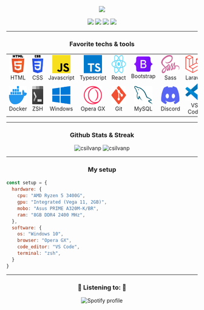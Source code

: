 <p align="center">
   
<img src="https://readme-typing-svg.herokuapp.com?font=Jetbrains+Mono&color=%23FDB927&size=26&center=true&vCenter=true&width=650&lines=Hi%2C+I'm+Cau%C3%A3+Silva!;Front-End+developer;Computer+Science+student"/>
   
</p>

<p align="center">
   <a href="https://www.linkedin.com/in/cauã-v-silva/"><img src="https://img.shields.io/badge/-Cauã%20Silva-0077B5?style=for-the-badge&logo=Linkedin&logoColor=white"/></a>
   <a href="mailto:csilvanp@gmail.com"><img src="https://img.shields.io/badge/-csilvanp@gmail.com-D14836?style=for-the-badge&logo=Gmail&logoColor=white"/></a>
   <a href="https://instagram.com/cauavsilva"><img src="https://img.shields.io/badge/-@cauavsilva-E4405F?style=for-the-badge&logo=Instagram&logoColor=white"/></a>
   <a href="https://www.facebook.com/profile.php?id=100028612230071&viewas=100000686899395"><img src="https://img.shields.io/badge/-Cauã%20Silva-1877F2?style=for-the-badge&logo=Facebook&logoColor=white"/></a>
</p>
<hr/>

<h3 align="center">Favorite techs & tools</h3>
  <table align="center">
  <tr>
    <td align="center" width="96">
      <img src="./img/html.svg" width="48" height="48" alt="HTML" />
      <br>HTML
    </td>
    <td align="center" width="96">
      <img src="./img/css.svg" width="48" height="48" alt="CSS" />
      <br>CSS
    </td>
    <td align="center" width="96">
      <img src="./img/javascript.svg" width="48" height="48" alt="Javascript" />
      <br>Javascript
    </td>
    <td align="center" width="96">
      <img src="./img/typescript.svg" width="48" height="48" alt="Typescript" />
      <br>Typescript
    </td>
    <td align="center" width="96">
        <img src="./img/react.svg" width="48" height="48" alt="React" />
      <br>React
    </td>
    <td align="center" width="96">
        <img src="./img/bootstrap.svg" width="48" height="40" alt="Bootstrap" />
      <br>Bootstrap
    </td>
    <td align="center" width="96">
        <img src="./img/sass.svg" width="48" height="48" alt="Sass" />
      <br>Sass
    </td>
    <td align="center" width="96">
        <img src="./img/laravel.svg" width="48" height="48" alt="Laravel" />
      <br>Laravel
    </td>
    <td align="center" width="96">
        <img src="./img/php.svg" width="48" height="48" alt="PHP" />
      <br>PHP
    </td>
  </tr>
  <tr>
    <td align="center" width="96"> 
        <img src="./img/docker.svg" width="48" height="48" alt="Docker" />
      <br>Docker
    </td>
    <td align="center" width="96">
        <img src="./img/zsh.svg" width="48" height="48" alt="ZSH" />
      <br>ZSH
    </td>
    <td align="center"  width="96">
        <img src="./img/windows.svg" width="48" height="48" alt="Windows" />
      <br>Windows
    </td>
    <td align="center"  width="96">
        <img src="./img/opera-gx.svg" width="48" height="48" alt="Opera GX" />
      <br>Opera GX
    </td>
    <td align="center" width="96">
        <img src="./img/git.svg" width="48" height="48" alt="Git" />
      <br>Git
    </td>
    <td align="center"  width="96">
        <img src="./img/mysql.svg" width="48" height="48" alt="MySQL" />
      <br>MySQL
    </td>
    <td align="center" width="96">
        <img src="./img/discord.svg" width="48" height="48" alt="Discord" />
      <br>Discord
    </td>
    <td align="center" width="96">
        <img src="./img/vs-code.svg" width="48" height="48" alt="VS Code" />
      <br>VS Code
    </td>
    <td align="center" width="96">
        <img src="./img/wordpress.svg" width="48" height="48" alt="Wordpress" />
      <br>Wordpress
    </td>
  </tr>
</table>
<hr/>

<h3 align="center">Github Stats & Streak</h3>

<p align="center"> 
  <img src="https://github-readme-stats.csilvanp.vercel.app/api?username=csilvanp&count_private=true&show_icons=true&theme=dracula" alt="csilvanp" width="400"/> 
  <img src="https://github-readme-stats.csilvanp.vercel.app/api/top-langs/?username=csilvanp&&langs_count=8&layout=compact&theme=dracula" alt="csilvanp" height="157"/>   
</p>
<hr/>
<h3 align="center">My setup</h3>

  ```js
  const setup = {
    hardware: {
      cpu: "AMD Ryzen 5 3400G",
      gpu: "Integrated (Vega 11, 2GB)",
      mobo: "Asus PRIME A320M-K/BR",
      ram: "8GB DDR4 2400 MHz", 
    },
    software: {
      os: "Windows 10",
      browser: "Opera GX",
      code_editor: "VS Code",
      terminal: "zsh",
    }
  }
  ```
  
<hr/>
<h3 align="center">🎵 Listening to: 🎵</h3>
<p align="center">  
   <img src="https://readme-spotify-status-sooty.vercel.app/api/run-spotify-status" alt="Spotify profile" width="400"/>
<p/>



